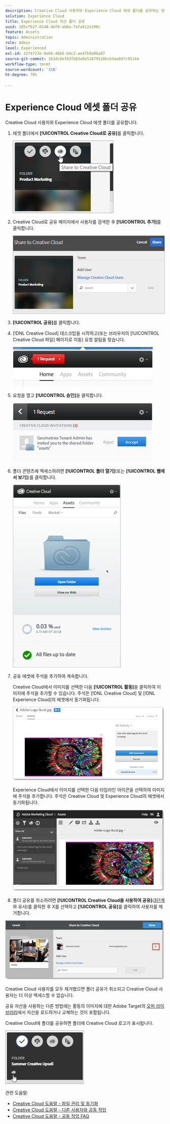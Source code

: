 ```yaml
---
description: Creative Cloud 사용자와 Experience Cloud 에셋 폴더를 공유하는 방법
solution: Experience Cloud
title: Experience Cloud 자산 폴더 공유
uuid: 105cf627-0148-4bf8-ab6a-7afa612e198c
feature: Assets
topic: Administration
role: Admin
level: Experienced
exl-id: 32f4723e-0e66-46b6-b0c2-ae47b9a06a87
source-git-commit: 163dc8ef83fb83a0e51879520bcb3ae697c95144
workflow-type: tm+mt
source-wordcount: '310'
ht-degree: 70%

---
```


# Experience Cloud 에셋 폴더 공유

Creative Cloud 사용자와 Experience Cloud 에셋 폴더를 공유합니다.

1. 에셋 폴더에서 **[!UICONTROL Creative Cloud로 공유]**&#x200B;를 클릭합니다.

   ![Creative Cloud에 공유](../../assets/asset-share-cc.png)
1. Creative Cloud로 공유 페이지에서 사용자를 검색한 후 **[!UICONTROL 추가]**&#x200B;를 클릭합니다.

   ![Creative Cloud 사용자 추가](../../assets/asset-share-cc-page.png)

1. **[!UICONTROL 공유]**&#x200B;를 클릭합니다.
1. [!DNL Creative Cloud] 데스크탑을 시작하고(또는 브라우저의 [!UICONTROL Creative Cloud 파일] 페이지로 이동) 요청 알림을 찾습니다.

   ![요청 알림](../../assets/cc_share_request.png)
1. 요청을 열고 **[!UICONTROL 승인]**&#x200B;을 클릭합니다.

   ![요청 수락](../../assets/cc_share_accept.png)
1. 폴더 콘텐츠에 액세스하려면 **[!UICONTROL 폴더 열기]**(또는 **[!UICONTROL 웹에서 보기]**)를 클릭합니다.

   ![웹에서 보기](../../assets/creative_cloud_open_folder.png)
1. 공유 에셋에 주석을 추가하여 계속합니다.

   Creative Cloud에서 이미지를 선택한 다음 **[!UICONTROL 활동]**&#x200B;을 클릭하여 이미지에 주석을 추가할 수 있습니다. 주석은 [!DNL Creative Cloud] 및 [!DNL Experience Cloud]의 에셋에서 동기화됩니다.

   ![이미지에 주석 추가](../../assets/asset_comment_cc.png)

   Experience Cloud에서 이미지를 선택한 다음 타임라인 아이콘을 선택하여 이미지에 주석을 추가합니다. 주석은 Creative Cloud 및 Experience Cloud의 에셋에서 동기화됩니다.

   ![이미지에 주석 추가](../../assets/asset_comment_mac.png)

1. 폴더 공유를 취소하려면 **[!UICONTROL Creative Cloud을 사용하여 공유]**([3단계](share.md)와 유사)를 클릭한 후 X를 선택하고 **[!UICONTROL 공유]**&#x200B;를 클릭하여 사용자를 제거합니다.

![폴더 공유 안 함](../../assets/asset_remove_user.png)

Creative Cloud 사용자를 모두 제거했으면 폴더 공유가 취소되고 Creative Cloud 사용자는 더 이상 액세스할 수 없습니다.

공유 자산을 사용하는 다른 방법에는 활동의 이미지에 대한 Adobe Target의 [오퍼 라이브러리](https://experienceleague.adobe.com/docs/target/using/experiences/offers/manage-content.html?lang=ko)에서 자산을 로드하거나 교체하는 것이 포함됩니다.

Creative Cloud에 폴더를 공유하면 폴더에 Creative Cloud 로고가 표시됩니다.

![폴더의 Creative Cloud 로고](../../assets/asset-cc-logo.png)

관련 도움말:

* [Creative Cloud 도움말 - 파일 관리 및 동기화](https://helpx.adobe.com/kr/creative-cloud/help/sync-creative-cloud-files.html)
* [Creative Cloud 도움말 - 다른 사용자와 공동 작업](https://helpx.adobe.com/kr/creative-cloud/help/collaboration.html)
* [Creative Cloud 도움말 - 공동 작업 FAQ](https://helpx.adobe.com/kr/creative-cloud/help/collaboration-faq.html)
